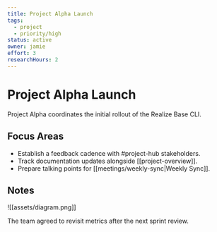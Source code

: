 ```yaml
---
title: Project Alpha Launch
tags:
  - project
  - priority/high
status: active
owner: jamie
effort: 3
researchHours: 2
---
```


# Project Alpha Launch

Project Alpha coordinates the initial rollout of the Realize Base CLI.

## Focus Areas

- Establish a feedback cadence with #project-hub stakeholders.
- Track documentation updates alongside [[project-overview]].
- Prepare talking points for [[meetings/weekly-sync|Weekly Sync]].

## Notes

![[assets/diagram.png]]

The team agreed to revisit metrics after the next sprint review.
